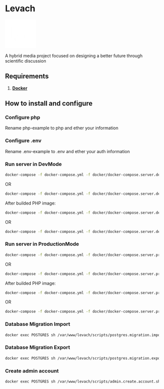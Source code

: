 # Levach

![](https://github.com/marxunion/levach/blob/main/frontend/src/assets/img/logo/logo.png?raw=true)

A hybrid media project focused on designing a better future through scientific discussion 

## Requirements

1. [**Docker**](https://www.docker.com/)

## How to install and configure

### Configure php
Rename php-example to php and ether your information

### Configure .env
Rename .env-example to .env and ether your auth information

### Run server in DevMode
```bash
docker-compose -f docker-compose.yml -f docker/docker-compose.server.dev.yml up --build
```
OR
```bash
docker-compose -f docker-compose.yml -f docker/docker-compose.server.dev.yml up --build -d
```

After builded PHP image:
```bash
docker-compose -f docker-compose.yml -f docker/docker-compose.server.dev.yml up
```
OR
```bash
docker-compose -f docker-compose.yml -f docker/docker-compose.server.dev.yml up -d
```

### Run server in ProductionMode
```bash
docker-compose -f docker-compose.yml -f docker/docker-compose.server.prod.yml up --build
```
OR
```bash
docker-compose -f docker-compose.yml -f docker/docker-compose.server.prod.yml up --build -d
```

After builded PHP image:
```bash
docker-compose -f docker-compose.yml -f docker/docker-compose.server.prod.yml up
```
OR
```bash
docker-compose -f docker-compose.yml -f docker/docker-compose.server.prod.yml up -d
```

### Database Migration Import
```bash
docker exec POSTGRES sh /var/www/levach/scripts/postgres.migration.import.sh
```

### Database Migration Export
```bash
docker exec POSTGRES sh /var/www/levach/scripts/postgres.migration.export.sh
```


### Create admin account
```bash
docker exec POSTGRES sh /var/www/levach/scripts/admin.create.account.sh
```